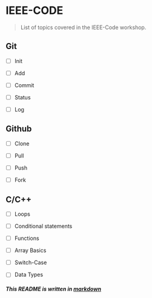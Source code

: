 # IEEE-CODE
> List of topics covered in the IEEE-Code workshop.

## Git
- [ ] Init
- [ ] Add
- [ ] Commit
- [ ] Status
- [ ] Log
 

## Github
- [ ] Clone
- [ ] Pull
- [ ] Push
- [ ] Fork 


## C/C++
- [ ] Loops
- [ ] Conditional statements
- [ ] Functions
- [ ] Array Basics
- [ ] Switch-Case
- [ ] Data Types



##### This README is written in [markdown](https://guides.github.com/features/mastering-markdown/#GitHub-flavored-markdown)